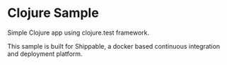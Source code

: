 Clojure Sample
=====================

Simple Clojure app using clojure.test framework.

This sample is built for Shippable, a docker based continuous integration and deployment platform.

